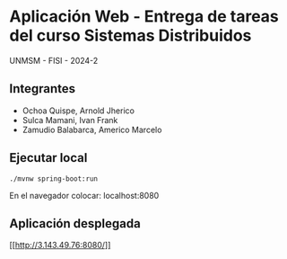 # Aplicación Web - Entrega de tareas del curso Sistemas Distribuidos  
UNMSM - FISI - 2024-2
## Integrantes
* Ochoa Quispe, Arnold Jherico
* Sulca Mamani, Ivan Frank
* Zamudio Balabarca, Americo Marcelo

## Ejecutar local

`./mvnw spring-boot:run`

En el navegador colocar: localhost:8080

## Aplicación desplegada
[[http://3.143.49.76:8080/]]
